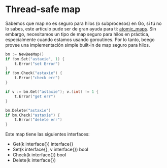 # Thread-safe map

Sabemos que map no es seguro para hilos (o subprocesos) en Go, si tú no lo sabes, este artículo pude ser de gran ayuda para ti: [atomic_maps](http://golang.org/doc/faq#atomic_maps). Sin embargo, necesitamos un tipo de map seguro para hilos en práctica, especialmente cuando estamos usando goroutines. Por lo tanto, beego provee una implementación simple built-in de map seguro para hilos.

```go
bm := NewBeeMap()
if !bm.Set("astaxie", 1) {
	t.Error("set Error")
}
if !bm.Check("astaxie") {
	t.Error("check err")
}

if v := bm.Get("astaxie"); v.(int) != 1 {
	t.Error("get err")
}

bm.Delete("astaxie")
if bm.Check("astaxie") {
	t.Error("delete err")
}
```

Este map tiene las siguientes interfaces:

- Get(k interface{}) interface{}
- Set(k interface{}, v interface{}) bool
- Check(k interface{}) bool
- Delete(k interface{})
